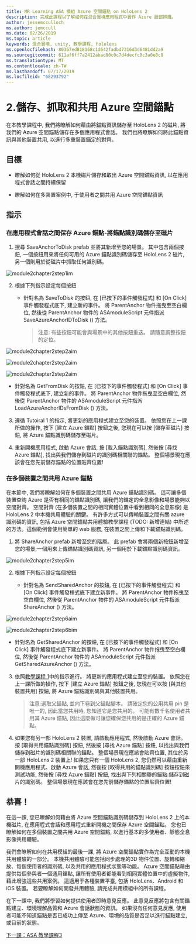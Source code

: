 ```yaml
---
title: MR Learning ASA 模組 Azure 空間錨點 on HoloLens 2
description: 完成此課程以了解如何在混合實境應用程式中實作 Azure 臉部辨識。
author: jessemcculloch
ms.author: jemccull
ms.date: 02/26/2019
ms.topic: article
keywords: 混合實境, unity, 教學課程, hololens
ms.openlocfilehash: 80367ed818168c1d642fadbd7316d3d6481dd2a9
ms.sourcegitcommit: 611af6ff7a2412abad80c0c7d4decfc0c3a0e8c8
ms.translationtype: MT
ms.contentlocale: zh-TW
ms.lasthandoff: 07/17/2019
ms.locfileid: "68293792"
---
```

# <a name="2-saving-retrieving-and-sharing-azure-spatial-anchors"></a>2.儲存、抓取和共用 Azure 空間錨點

在本教學課程中, 我們將瞭解如何藉由將錨點資訊儲存至 HoloLens 2 的磁片, 將我們的 Azure 空間錨點儲存在多個應用程式會話。 我們也將瞭解如何將此錨點資訊與其他裝置共用, 以進行多重裝置錨定的對齊。

## <a name="objectives"></a>目標

* 瞭解如何從 HoloLens 2 本機磁片儲存和取出 Azure 空間錨點資訊, 以在應用程式會話之間持續保留

* 瞭解如何在多裝置案例中, 于使用者之間共用 Azure 空間錨點資訊

## <a name="instructions"></a>指示

### <a name="persist-azure-anchors-between-app-sessions---save-anchor-id-to-disk"></a>在應用程式會話之間保存 Azure 錨點-將錨點識別碼儲存至磁片

1. 搜尋 SaveAnchorToDisk prefab 並將其新增至您的場景。 其中包含兩個按鈕, 一個按鈕用來將任何可用的 Azure 錨點識別碼儲存至 HoloLens 2 磁片, 另一個則用於從磁片中抓取任何識別碼。

![module2chapter2step1im](images/module2chapter2step1im.PNG)

2. 根據下列指示設定每個按鈕

   - 針對名為 SaveToDisk 的按鈕, 在 [已按下的事件觸發程式] 和 [On Click] 事件觸發程式底下, 建立新的事件。 將 ParentAnchor 物件拖曳至空白欄位, 然後從 ParentAnchor 物件的 ASAmoduleScript 元件指派 SaveAzureAnchorIDToDisk () 方法。
   
     > 注意: 有些按鈕可能會與場景中的其他按鈕重迭。 請隨意調整按鈕的定位。

![module2chapter2step2aim](images/module2chapter2step2aim.PNG)

![module2chapter2step2aim](images/module2chapter2step2bim.PNG)

![module2chapter2step2aim](images/module2chapter2step2cim.PNG)


   - 針對名為 GetFromDisk 的按鈕, 在 [已按下的事件觸發程式] 和 [On Click] 事件觸發程式底下, 建立新的事件。 將 ParentAnchor 物件拖曳至空白欄位, 然後從 ParentAnchor 物件的 ASAmoduleScript 元件指派 LoadAzureAnchorIDsFromDisk () 方法。

3. 遵循 Tutoiral 1 的指示, 將更新的應用程式建立至您的裝置。 依照您在上一課所做的操作, 按下 [建立 Azure 錨點] 按鈕之後, 您現在可以按 [儲存至磁片] 按鈕, 將 Azure 錨點識別碼儲存至磁片。

4. 重新開機應用程式, 啟動 Azure 會話, 按 [載入錨點識別碼], 然後按 [尋找 Azure 錨點], 找出與我們儲存到磁片的識別碼相關聯的錨點。 整個場景現在應該會在您先前儲存錨點的位置貼齊位置!

### <a name="share-azure-anchors-between-multiple-devices"></a>在多個裝置之間共用 Azure 錨點

在本節中, 我們將瞭解如何在多個裝置之間共用 Azure 錨點識別碼。 這可讓多個裝置查詢 Azure 是否有相同的錨點識別碼, 讓我們的錨定的全息影像和場景能夠以空間對齊。 空間對齊 (在多個裝置之間的相同實體位置中看到相同的全息影像) 是 HoloLens 2 中本機共用體驗的關鍵。 有許多方式可以傳輸裝置之間有關 azure 識別碼的資訊, 包括 Azure 空間錨點共用體驗教學課程 (TODO: 新增連結) 中所述的方法。這個範例會使用簡單的 web 服務, 在裝置之間上傳和下載錨點識別碼。

1. 將 ShareAnchor prefab 新增至您的階層。 此 prefab 會將兩個新按鈕新增至您的場景;一個用來上傳錨點識別碼資訊, 另一個用於下載錨點識別碼資訊。 

![module2chapter2step5im](images/module2chapter2step5im.PNG)

2. 根據下列指示設定每個按鈕

   - 針對名為 SendSharedAnchor 的按鈕, 在 [已按下的事件觸發程式] 和 [On Click] 事件觸發程式底下建立新事件。 將 ParentAnchor 物件拖曳至空白欄位, 然後從 ParentAnchor 物件的 ASAmoduleScript 元件指派 ShareAnchor () 方法。

![module2chapter2step6aim](images/module2chapter2step6aim.PNG)

![module2chapter2step6bim](images/module2chapter2step6bim.PNG)

   - 針對名為 GetSharedAnchor 的按鈕, 在 [已按下的事件觸發程式] 和 [On Click] 事件觸發程式底下建立新事件。 將 ParentAnchor 物件拖曳至空白欄位, 然後從 ParentAnchor 物件的 ASAmoduleScript 元件指派 GetSharedAzureAnchor () 方法。

3. 依照[教學課程 1](mrlearning-base-ch1.md)中的指示進行。 將更新的應用程式建立至您的裝置。 依照您在上一課所做的操作, 按下 [建立 Azure 錨點] 按鈕之後, 您現在可以按 [與其他裝置共用] 按鈕, 將 Azure 錨點識別碼與其他裝置共用。

   > 注意:選取父錨點, 並向下卷到父錨點腳本。 請確定您的公用共用 pin 是唯一的, 因此當您共用時, 您知道它是您共用的。 可能有數千名使用者共用其 Azure 錨點, 因此這麼做可讓您確保您共用的是正確的 Azure 錨點。

4. 如果您有另一部 HoloLens 2 裝置, 請啟動應用程式, 然後啟動 Azure 會話。 按 [取得共用錨點識別碼] 按鈕, 然後按 [尋找 Azure 錨點] 按鈕, 以找出與我們儲存到磁片的識別碼相關聯的錨點。 整個場景現在應該會貼齊位置, 其位於另一部 HoloLens 2 裝置上! 如果您只有一個 HoloLens 2, 您仍然可以藉由重新開機應用程式、啟動 Azure 會話, 然後按 [取得共用的錨點識別碼] 按鈕按鈕來測試功能, 然後按 [尋找 Azure 錨點] 按鈕, 找出與下列相關聯的錨點:儲存到磁片的識別碼。 整個場景現在應該會在您先前儲存錨點的位置貼齊位置!

## <a name="congratulations"></a>恭喜！
在這一課, 您已瞭解如何藉由將 Azure 空間錨點識別碼儲存到 HoloLens 2 上的本機磁片, 在應用程式會話和應用程式重新開機之間保存 Azure 空間錨點。 您也已瞭解如何在多個裝置之間共用 Azure 空間錨點, 以進行基本的多使用者、靜態全息影像共用體驗。

我們會瞭解如何在共用模組的最後一課, 將 Azure 空間錨點實作為完全互動的本機共用體驗的一部分。 本機共用體驗可能包括同步處理的3D 物件位置、旋轉和縮放、每個使用者的識別碼, 以及共用的應用程式狀態等功能。 Azure 空間錨點藉由提供每個參與者一個通用錨點, 讓所有使用者都能看到相同實體位置中的虛擬物件, 藉此增強這些共用案例。 這適用于各種裝置平臺, 包括 HoloLens、Android 和 iOS 裝置。 若要瞭解如何開發共用體驗, 請完成共用模組中的所有課程。

在下一課中, 我們將學習如何提供使用者即時意見反應。 此意見反應將包含有關錨點建立、環境理解品質和 Azure 會話狀態的資訊。 如果沒有任何意見反應, 使用者可能不知道錨點是否已成功上傳至 Azure、環境的品質是否足以進行錨點建立, 或目前的狀態。

[下一課：ASA 教學課程3](mrlearning-asa-ch3.md)

